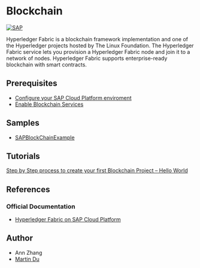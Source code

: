 # Blockchain
[![SAP](https://i.imgur.com/iCUn29f.png)](http://cloudplatform.sap.com/)

Hyperledger Fabric is a blockchain framework implementation and one of the Hyperledger projects hosted by The Linux Foundation. The Hyperledger Fabric service lets you provision a Hyperledger Fabric node and join it to a network of nodes. Hyperledger Fabric supports enterprise-ready blockchain with smart contracts. 


## Prerequisites
* [Configure your SAP Cloud Platform enviroment](https://developers.sap.com/uk/tutorials/hcp-cf-getting-started.html)
* [Enable Blockchain Services](https://help.sap.com/viewer/eac557df624246eaacfb99a272f479bb/BLOCKCHAIN/en-US/08ad06c777924a65871a67d149966074.html)

## Samples
* [SAPBlockChainExample](https://github.com/martinambition/SAPBlockChainExample)

## Tutorials
[Step by Step process to create your first Blockchain Project – Hello World](https://blogs.sap.com/2018/08/03/step-by-step-process-to-create-your-first-blockchain-project-hello-world/)

## References
### Official Documentation
* [Hyperledger Fabric on SAP Cloud Platform](https://help.sap.com/viewer/p/HYPERLEDGER_FABRIC)

## Author
* Ann Zhang
* [Martin Du](https://github.com/martinambition)